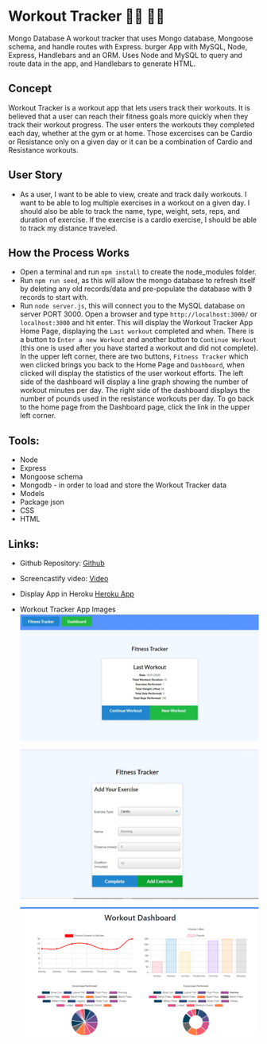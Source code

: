# Workout Tracker  :running_woman: :weight_lifting_woman:

Mongo Database
A workout tracker that uses Mongo database, Mongoose schema, and handle routes with Express. burger App with MySQL, Node, Express, Handlebars and an ORM. Uses Node and MySQL to query and route data in the app, and Handlebars to generate HTML.

## Concept
Workout Tracker is a workout app that lets users track their workouts.  It is believed that a user can reach their fitness goals more quickly when they track their workout progress.   The user enters the workouts they completed each day, whether at the gym or at home.  Those excercises can be Cardio or Resistance only on a given day or it can be a combination of Cardio and Resistance workouts.

## User Story
* As a user, I want to be able to view, create and
  track daily workouts. I want to be able to log multiple exercises in a workout on a given day. I should also be able to track the name, type, weight, sets, reps, and duration of exercise. If the exercise is a cardio exercise, I should be able to track my distance traveled.

## How the Process Works
* Open a terminal and run `npm install` to create
  the node_modules folder.
* Run `npm run seed`, as this will allow the mongo
  database to refresh itself by deleting any old records/data and pre-populate the database with 9 records to start with.  
* Run `node server.js`, this will connect you to
  the MySQL database on server PORT 3000.  Open a browser and type `http://localhost:3000/` or `localhost:3000` and hit enter.  This will display the Workout Tracker App Home Page, displaying the `Last workout` completed and when.  There is a button to `Enter a new Workout` and another button to `Continue Workout` (this one is used after you have started a workout and did not complete).  In the upper left corner, there are two buttons, `Fitness Tracker` which wen clicked brings you back to the Home Page and `Dashboard`, when clicked will display the statistics of the user workout efforts.   The left side of the dashboard will display a line graph showing the number of workout minutes per day.  The right side of the dashboard displays the number of pounds used in the resistance workouts per day.  To go back to the home page from the Dashboard page, click the link in the upper left corner.     

## Tools:
 * Node
 * Express
 * Mongoose schema
 * Mongodb - in order to load and store the
   Workout Tracker data 
 * Models        
 * Package json 
 * CSS
 * HTML 
 
## Links:
  * Github Repository: 
    [Github](https://github.com/whintzen/WorkoutTracker)
  
  * Screencastify video: 
    [Video](https://drive.google.com/file/d/1RWtuk18CH5-SxUaRS9qCbb2eEGsJiuE9/view?usp=sharing)  

  * Display App in Heroku
    [Heroku App](https://infinite-forest-28500.herokuapp.com/)

  * Workout Tracker App Images
     ![Image of The Hamburger App](https://github.com/whintzen/WorkoutTracker/blob/master/images/Workout_Tracker_Homepage.jpg)

     ![Image of The Hamburger App](https://github.com/whintzen/WorkoutTracker/blob/master/images/Workout_Tracker_Entryform.jpg)

     ![Image of The Hamburger App](https://github.com/whintzen/WorkoutTracker/blob/master/images/Workout_Tracker_Dashboard.png)
  
